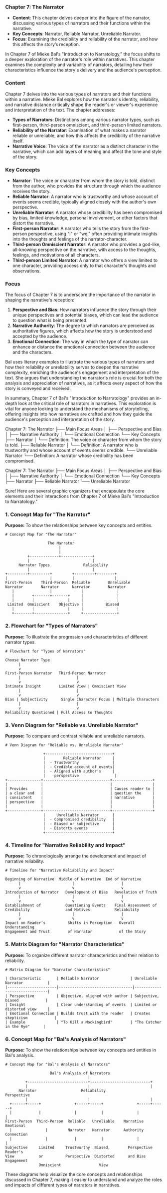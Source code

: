 
### Chapter 7: The Narrator
- **Content**: This chapter delves deeper into the figure of the narrator, discussing various types of narrators and their functions within the narrative.
- **Key Concepts**: Narrator, Reliable Narrator, Unreliable Narrator.
- **Focus**: Examining the credibility and reliability of the narrator, and how this affects the story’s reception.


In Chapter 7 of Mieke Bal's "Introduction to Narratology," the focus shifts to a deeper exploration of the narrator's role within narratives. This chapter examines the complexity and variability of narrators, detailing how their characteristics influence the story's delivery and the audience's perception.

### Content
Chapter 7 delves into the various types of narrators and their functions within a narrative. Mieke Bal explores how the narrator's identity, reliability, and narrative distance critically shape the reader's or viewer's experience and interpretation of the text. The chapter addresses:
- **Types of Narrators**: Distinctions among various narrator types, such as first-person, third-person omniscient, and third-person limited narrators.
- **Reliability of the Narrator**: Examination of what makes a narrator reliable or unreliable, and how this affects the credibility of the narrative itself.
- **Narrative Voice**: The voice of the narrator as a distinct character in the narrative, which can add layers of meaning and affect the tone and style of the story.

### Key Concepts
- **Narrator**: The voice or character from whom the story is told, distinct from the author, who provides the structure through which the audience receives the story.
- **Reliable Narrator**: A narrator who is trustworthy and whose account of events seems credible, typically aligned closely with the author's own perspective.
- **Unreliable Narrator**: A narrator whose credibility has been compromised by bias, limited knowledge, personal involvement, or other factors that distort the narrative.
- **First-person Narrator**: A narrator who tells the story from the first-person perspective, using "I" or "we," often providing intimate insights into the thoughts and feelings of the narrator-character.
- **Third-person Omniscient Narrator**: A narrator who provides a god-like, all-knowing perspective on the narrative, with access to the thoughts, feelings, and motivations of all characters.
- **Third-person Limited Narrator**: A narrator who offers a view limited to one character, providing access only to that character's thoughts and observations.

### Focus
The focus of Chapter 7 is to underscore the importance of the narrator in shaping the narrative's reception:
1. **Perspective and Bias**: How narrators influence the story through their unique perspectives and potential biases, which can lead the audience to question what is being presented.
2. **Narrative Authority**: The degree to which narrators are perceived as authoritative figures, which affects how the story is understood and accepted by the audience.
3. **Emotional Connection**: The way in which the type of narrator can enhance or distance the emotional connection between the audience and the characters.

Bal uses literary examples to illustrate the various types of narrators and how their reliability or unreliability serves to deepen the narrative complexity, enriching the audience's engagement and interpretation of the text. She argues that understanding the narrator's role is crucial for both the analysis and appreciation of narratives, as it affects every aspect of how the story is conveyed and received.

In summary, Chapter 7 of Bal's "Introduction to Narratology" provides an in-depth look at the critical role of narrators in narratives. This exploration is vital for anyone looking to understand the mechanisms of storytelling, offering insights into how narratives are crafted and how they guide the audience's perception and interpretation of the story.


Chapter 7: The Narrator
├── Main Focus Areas
│   ├── Perspective and Bias
│   ├── Narrative Authority
│   └── Emotional Connection
└── Key Concepts
    ├── Narrator
    │   └── Definition: The voice or character from whom the story is told.
    ├── Reliable Narrator
    │   └── Definition: A narrator who is trustworthy and whose account of events seems credible.
    └── Unreliable Narrator
        └── Definition: A narrator whose credibility has been compromised.

Chapter 7: The Narrator
├── Main Focus Areas
│   ├── Perspective and Bias
│   ├── Narrative Authority
│   └── Emotional Connection
└── Key Concepts
    ├── Narrator
    ├── Reliable Narrator
    └── Unreliable Narrator

Sure! Here are several graphic organizers that encapsulate the core elements and their interactions from Chapter 7 of Mieke Bal's "Introduction to Narratology."

### 1. Concept Map for "The Narrator"

**Purpose:** To show the relationships between key concepts and entities.

```plaintext
# Concept Map for "The Narrator"

                   The Narrator
                        |
                        |
          +-------------+--------------+
          |                            |
      Narrator Types               Reliability
          |                            |
+---------+---------+         +---------+--------+
|                   |         |                  |
First-Person    Third-Person  Reliable        Unreliable
Narrator        Narrator      Narrator        Narrator
   |                |             |               |
   |        +-------+-------+     |               |
   |        |               |     |               |
 Limited  Omniscient    Objective |          Biased
   |        |               |     |               |
   +--------+---------------+     +---------------+
```

### 2. Flowchart for "Types of Narrators"

**Purpose:** To illustrate the progression and characteristics of different narrator types.

```plaintext
# Flowchart for "Types of Narrators"

Choose Narrator Type
      |
      v
First-Person Narrator   Third-Person Narrator
      |                         |
      v                         v
Intimate Insight        Limited View | Omniscient View
      |                         |
      v                         v
Bias | Subjectivity      Single Character Focus | Multiple Characters
      |                         |
      v                         v
Reliability Questioned | Full Access to Thoughts
```

### 3. Venn Diagram for "Reliable vs. Unreliable Narrator"

**Purpose:** To compare and contrast reliable and unreliable narrators.

```plaintext
# Venn Diagram for "Reliable vs. Unreliable Narrator"

                 +------------------------------+
                 |        Reliable Narrator     |
                 |  - Trustworthy               |
                 |  - Credible account of events|
                 |  - Aligned with author’s     |
                 |    perspective                |
+---------------+------------------------------+------------------+
|               |                              |                  |
| Provides      |                              | Causes reader to |
| a clear and   |                              | question the     |
| consistent    |                              | narrative        |
| perspective   |                              |                  |
|               |                              |                  |
+---------------+------------------------------+------------------+
                 |     Unreliable Narrator      |
                 |  - Compromised credibility   |
                 |  - Biased or subjective      |
                 |  - Distorts events           |
                 +------------------------------+
```

### 4. Timeline for "Narrative Reliability and Impact"

**Purpose:** To chronologically arrange the development and impact of narrative reliability.

```plaintext
# Timeline for "Narrative Reliability and Impact"

Beginning of Narrative  Middle of Narrative  End of Narrative
      |                       |                     |
      v                       v                     v
Introduction of Narrator   Development of Bias   Revelation of Truth
      |                       |                     |
      v                       v                     v
Establishment of           Questioning Events    Final Assessment of
Credibility                and Motives           Reliability
      |                       |                     |
      v                       v                     v
Impact on Reader’s          Shifts in Perception   Overall Understanding
Engagement and Trust        of Narrator            of the Story
```

### 5. Matrix Diagram for "Narrator Characteristics"

**Purpose:** To organize different narrator characteristics and their relation to reliability.

```plaintext
# Matrix Diagram for "Narrator Characteristics"

| Characteristic       | Reliable Narrator              | Unreliable Narrator           |
|----------------------|---------------------------------|-------------------------------|
| Perspective          | Objective, aligned with author | Subjective, biased            |
| Insight              | Clear understanding of events  | Limited or distorted view     |
| Emotional Connection | Builds trust with the reader   | Creates skepticism            |
| Example              | "To Kill a Mockingbird"        | "The Catcher in the Rye"      |
```

### 6. Concept Map for "Bal's Analysis of Narrators"

**Purpose:** To show the relationships between key concepts and entities in Bal's analysis.

```plaintext
# Concept Map for "Bal's Analysis of Narrators"

                    Bal's Analysis of Narrators
                                     |
         +---------------------------+---------------------------+
         |                           |                           |
      Narrator                    Reliability                Perspective
         |                           |                           |
  +------+-----+               +-----+-----+               +-----+------+
  |            |               |           |               |            |
First-Person  Third-Person  Reliable   Unreliable    Narrative    Emotional
  |               |         Narrator   Narrator      Authority    Connection
  |               |            |           |               |            |
Subjective     Limited     Trustworthy  Biased,        Perspective    Reader's
View           or          Perspective  Distorted      and Bias      Engagement
               Omniscient                 View
```

These diagrams help visualize the core concepts and relationships discussed in Chapter 7, making it easier to understand and analyze the roles and impacts of different types of narrators in narratives.